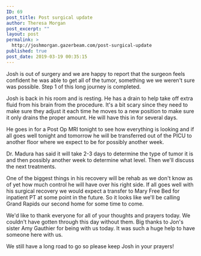 ```yaml
---
ID: 69
post_title: Post surgical update
author: Theresa Morgan
post_excerpt: ""
layout: post
permalink: >
  http://joshmorgan.gazerbeam.com/post-surgical-update
published: true
post_date: 2019-03-19 00:35:15
---
```

Josh is out of surgery and we are happy to report that the surgeon feels confident he was able to get all of the tumor, something we we weren't sure was possible. Step 1 of this long journey is completed.

Josh is back in his room and is resting. He has a drain to help take off extra fluid from his brain from the procedure. It's a bit scary since they need to make sure they adjust it each time he moves  to a new position to make sure it only drains the proper amount.  He will have this in for several days.

He goes in for a Post Op MRI tonight to see how everything is looking and if all goes well tonight and tomorrow he will be transferred out of the PICU to another floor where we expect to be for possibly another week.

Dr. Madura has said it will take 2-3 days to determine the type of tumor it is and then possibly another week to determine what level.  Then we'll discuss the next treatments.

One of the biggest things in his recovery will be rehab as we don't know as of yet how much control he will have over his right side. If all goes well with his surgical recovery we would expect a transfer to Mary Free Bed for inpatient PT at some point in the future.  So it looks like we'll be calling Grand Rapids our second home for some time to come.

We'd like to thank everyone for all of your thoughts and prayers today. We couldn't have gotten through this day without them.  Big thanks to Jon's sister Amy Gauthier for being with us today. It was such a huge help to have someone here with us.

We still have a long road to go so please keep Josh in your prayers!